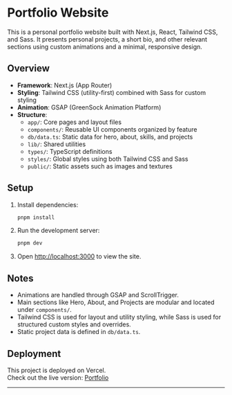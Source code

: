 # Portfolio Website

This is a personal portfolio website built with Next.js, React, Tailwind CSS, and Sass. It presents personal projects, a short bio, and other relevant sections using custom animations and a minimal, responsive design.

## Overview

- **Framework**: Next.js (App Router)
- **Styling**: Tailwind CSS (utility-first) combined with Sass for custom styling
- **Animation**: GSAP (GreenSock Animation Platform)
- **Structure**:
  - `app/`: Core pages and layout files
  - `components/`: Reusable UI components organized by feature
  - `db/data.ts`: Static data for hero, about, skills, and projects
  - `lib/`: Shared utilities
  - `types/`: TypeScript definitions
  - `styles/`: Global styles using both Tailwind CSS and Sass
  - `public/`: Static assets such as images and textures

## Setup

1. Install dependencies:
   ```bash
   pnpm install
   ```

2. Run the development server:
   ```bash
   pnpm dev
   ```

3. Open [http://localhost:3000](http://localhost:3000) to view the site.

## Notes

- Animations are handled through GSAP and ScrollTrigger.
- Main sections like Hero, About, and Projects are modular and located under `components/`.
- Tailwind CSS is used for layout and utility styling, while Sass is used for structured custom styles and overrides.
- Static project data is defined in `db/data.ts`.

## Deployment

This project is deployed on Vercel.  
Check out the live version: [Portfolio](https://rizikh.vercel.app)

---
